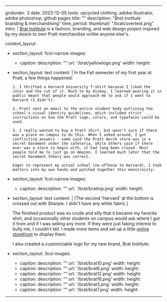---

gridorder: 3
date: 2023-12-05
tools: upcycled clothing, adobe illustrator, adobe photoshop, github pages
title: ""
description: "<i>Brat Institute</i><br>branding & merchandising"
time_period:
thumbnail: "/bratcovertest.png"
intro: |
 <a href="https://www.bratinstitute.com/" target="_blank">Brat Institute</a> is a fashion, branding, and web design project inspired by my desire to own Pratt merchandise unlike anyone else's.

content_layout:
  - section_layout: 1col-narrow
    images:
      - caption:
        description: ""
        url: '/brat/yellowlogo.png'
        width:
        height:
  - section_layout: text
    content: |
       In the Fall semester of my first year at Pratt, a few things happened:
 
        1. I thrifted a Harvard University T-shirt because I liked the color and the cut of it. Much to my dismay, I learned wearing it in public meant that people would approach me to ask if I went to Harvard (I didn't).
        
        2. Pratt sent an email to the entire student body outlining the school's visual identity guidelines, which included strict instructions on how the Pratt logo, colors, and typefaces could be used.
        
        3. I really wanted to buy a Pratt shirt, but wasn't sure if there was a place on campus to do this. When I asked around, I got conflicting answers - some said the Pratt merch store was in a secret basement under the cafeteria, while others said if there ever was a store to begin with, it had long been closed. Most people told me to just go on Amazon. I learned much later that the secret basement theory was correct.
        
        Eager to represent my actual school (no offense to Harvard), I took matters into my own hands and patched together this monstrosity:
  - section_layout: 1col-narrow
    images:
      - caption:
        description: ""
        url: '/brat/brattop.png'
        width:
        height:
  - section_layout: text
    content: |
       (The second 'Harvard' at the bottom is crossed out with Sharpie. I didn't have any white fabric.)

       The finished product was so crude and silly that it became my favorite shirt, and occasionally other students on campus would ask where I got it from and if I was selling any more. If they were just faking interest to bully me, I couldn't tell. I made more items and set up a little <a href="https://www.bratinstitute.com/" target="_blank">online storefront</a> to display them.

       I also created a customizable logo for my new brand, Brat Institute.
  - section_layout: 3col
    images:
      - caption:
        description: ""
        url: '/brat/brat10.png'
        width:
        height:
      - caption:
        description: ""
        url: '/brat/brat6.png'
        width:
        height:
      - caption:
        description: ""
        url: '/brat/brat12.png'
        width:
        height:
      - caption:
        description: ""
        url: '/brat/brat16.png'
        width:
        height:
      - caption:
        description: ""
        url: '/brat/brat3.png'
        width:
        height:
      - caption:
        description: ""
        url: '/brat/brat7.png'
        width:
        height:

---